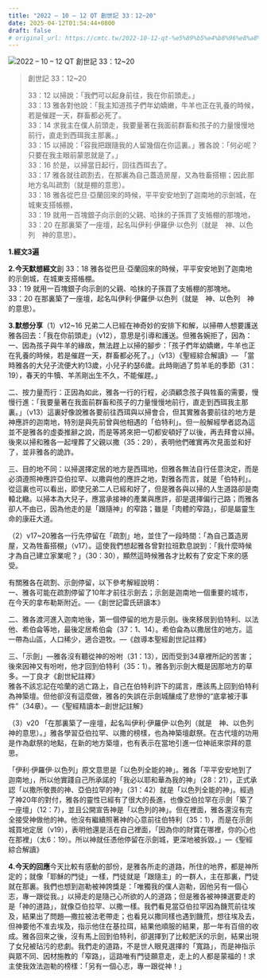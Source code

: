 ```yaml
---
title: "2022 – 10 – 12 QT 創世記 33：12~20"
date: 2025-04-12T01:54:44+0800
draft: false
# original_url: https://cmtc.tw/2022-10-12-qt-%e5%89%b5%e4%b8%96%e8%a8%98-33%ef%bc%9a1220
---
```


![2022 – 10 – 12 QT 創世記 33：12~20](/images/qt.jpg  "2022 – 10 – 12 QT 創世記 33：12~20")

> 創世記 33：12~20
>
> 33：12 以掃說：「我們可以起身前往，我在你前頭走。」  
> 33：13 雅各對他說：「我主知道孩子們年幼嬌嫩，牛羊也正在乳養的時候，若是催趕一天，群畜都必死了。  
> 33：14 求我主在僕人前頭走，我要量著在我面前群畜和孩子的力量慢慢地前行，直走到西珥我主那裏。」  
> 33：15 以掃說：「容我把跟隨我的人留幾個在你這裏。」雅各說：「何必呢？只要在我主眼前蒙恩就是了。」  
> 33：16 於是，以掃當日起行，回往西珥去了。  
> 33：17 雅各就往疏割去，在那裏為自己蓋造房屋，又為牲畜搭棚；因此那地方名叫疏割（就是棚的意思）。  
> 33：18 雅各從巴旦‧亞蘭回來的時候，平平安安地到了迦南地的示劍城，在城東支搭帳棚，  
> 33：19 就用一百塊銀子向示劍的父親、哈抹的子孫買了支帳棚的那塊地，  
> 33：20 在那裏築了一座壇，起名叫伊利‧伊羅伊‧以色列（就是　神、以色列　神的意思）。

**1.經文3遍**

**2.今天默想經文**創 33：18 雅各從巴旦‧亞蘭回來的時候，平平安安地到了迦南地的示劍城，在城東支搭帳棚。  
33：19 就用一百塊銀子向示劍的父親、哈抹的子孫買了支帳棚的那塊地。  
33：20 在那裏築了一座壇，起名叫伊利‧伊羅伊‧以色列（就是　神、以色列　神的意思）。

**3.默想分享**（1）v12~16 兄弟二人已經在神奇妙的安排下和解，以掃帶人想要護送雅各回去：「我在你前頭走」（v12），意思是引導和護送。但雅各婉拒了，因為：  
一、因為孩子與牛羊的緣故，無法趕上以掃的腳步：「孩子們年幼嬌嫩，牛羊也正在乳養的時候，若是催趕一天，群畜都必死了。」（v13）《聖經綜合解讀》— 「當時雅各的大兒子流便大約13歲，小兒子約瑟6歲。此時剛過了剪羊毛的季節（31：19），春天的牛犢、羊羔剛出生不久，不能催趕。」

二、按力量而行：正因為如此，雅各一行的行程，必須顧念孩子與牲畜的需要，慢慢行進：「我要量著在我面前群畜和孩子的力量慢慢地前行，直走到西珥我主那裏。」（v13）這裏好像說雅各要前往西珥與以掃會合，但其實雅各要前往的地方是神應許的迦南地，特別是與先前曾與他相遇的「伯特利」。但一般解經學者認為這並不是雅各的虛委推辭之說，而是等將來把一切都安頓好了以後，再去拜會以掃。後來以掃和雅各一起埋葬了父親以撒（35：29），表明他們確實再次見面並和好了，並非雅各的詭詐。

三、目的地不同：以掃選擇定居的地方是西珥地，但雅各無法自行任意決定，而是必須遵照神應許亞伯拉罕、以撒與他的應許之地，對雅各而言，就是「伯特利」。從這裏也可以看出，即使兄弟二人已經和好了，但是雅各與以掃的人生道路卻是南轅北轍。以掃本為大兒子，應當承接神的產業與應許，卻是選擇偏行己路；而雅各卻人不由已，因為他走的是「跟隨神」的窄路；雖是「肉體的窄路」，卻是屬靈生命的康莊大道。

（2）v17~20雅各一行先停留在「疏割」地，並住了一段時間：「為自己蓋造房屋，又為牲畜搭棚」（v17）。這使我們想起雅各曾對拉班歎息說到：「我什麼時候才為自己建立家業呢？」（30：30），顯然這時候雅各才比較有了安定下來的感受。

有關雅各在疏割、示劍停留，以下參考解經說明：  
一、雅各可能在疏割停留了10年才前往示劍去；示劍是迦南地一個重要的城市，在今天的拿布勒斯附近。──《創世記雷氏研讀本》

二、雅各渡河進入迦南地後，第一個停留的地方是示劍。後來移居到伯特利、以法他、希伯侖等地，最後定居希伯侖（37：1、14）。希伯侖為以撒居住的地方。這一帶為山區，人口稀少，適合遊牧。—《啟導本聖經創世記註釋》

三、「示劍」—雅各沒有聽從神的吩咐（31：13），因而受到34章裡所記的苦害；後來因神又有吩咐，他才回到伯特利（35：1）。雅各到示劍大概是因那地方的草多。—丁良才《創世紀註釋》  
雅各不該忘記在哈蘭的逃亡路上，自己在伯特利許下的諾言，應該馬上回到伯特利為神築壇。但他卻沒有這麼做，雅各的失誤在示劍城釀成了悲慘的“底拿被汙事件”（34章）。—《聖經精讀本─創世記註解》

（3）v20 「在那裏築了一座壇，起名叫伊利‧伊羅伊‧以色列（就是　神、以色列　神的意思）。」雅各學習亞伯拉罕、以撒的榜樣，也為神築壇獻祭。在古代壇的功用是作為獻祭的地點，在新的地方築壇，也有表示在當地引進一位神祇來崇拜的意思。

「伊利·伊羅伊·以色列」原文意思是「以色列全能的神」。雅各「平平安安地到了迦南地」，所以他實踐自己所承諾的「我必以耶和華為我的神」（28：21），正式承認「以撒所敬畏的神、亞伯拉罕的神」（31：42）就是「以色列全能的神」。經過了神20年的對付，雅各的靈性已經有了很大的長進，也像亞伯拉罕在示劍「築了一座壇」（12：7），並且公開宣告神是「以色列的神」。但在裡面，雅各還沒有完全接受神做他的神。他沒有繼續照著神的心意前往伯特利（35：1），而是在示劍城買地定居（v19），表明他還是活在自己裡面，「因為你的財寶在哪裡，你的心也在那裡」（太6：19）。所以神就任憑他停留在示劍城，更深地被拆毀。」—《聖經綜合解讀》

**4.今天的回應**今天比較有感動的部份，是雅各所走的道路，所住的地界，都是神所定的；就像「耶穌的門徒」一樣，門徒就是「跟隨主」的一群人，主在那裏，門徒就在那裏。我們也想到迦勒被神誇獎是：「唯獨我的僕人迦勒，因他另有一個心志，專一跟從我。」以掃走的是隨己心所欲的人的道路；但是雅各被神揀選要走的是「神的道路」，就像亞伯拉罕、以撒一樣。我們看見當亞伯拉罕因為饑荒前往埃及，結果出了問題—撒拉被法老帶走；也看見以撒同樣也遇到饑荒，想往埃及去，但神要他不准去埃及，指示他住在基拉珥，結果他順服的結果，那一年有百倍的收成。雅各回來之後，沒有馬上回到伯特利，卻選擇到了比較肥沃的示劍，結果出現了女兒被玷污的悲劇。我們走的道路，不是世人眼見選擇的「寬路」，而是神指示與眾不同、因材施教的「窄路」，這路唯有門徒願意走，走上的人都是蒙福的！求主使我效法迦勒的榜樣：「另有一個心志，專一跟從神！」